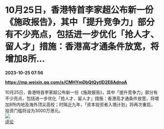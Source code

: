 # 10月25日，香港特首李家超公布新一份《施政报告》，其中「提升竞争力」部分有不少亮点，包括进一步优化「抢人才、留人才」措施：香港高才通条件放宽，将增加8所...

**2023-10-25 07:56**

**https://mp.weixin.qq.com/s/CMHYmDbQtQytID2E6AdnoA**

10月25日，香港特首李家超公布新一份《施政报告》，其中「提升竞争力」部分有不少亮点，包括进一步优化「抢人才、留人才」措施：香港高才通条件放宽，将增加8所内地及海外顶尖高校；时隔近九年，「资本投资者入境计划」将再次重启，投资门槛将设为3000万港元。  
![](https://img3.chouti.com/CHOUTI_231025_FAB0B9CAC9484C02A2023687FFE70D73.png)  
[评论](https://m.chouti.com/link/40400076)